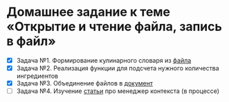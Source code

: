 # Домашнее задание к теме «Открытие и чтение файла, запись в файл»
* [x] Задача №1. Формирование кулинарного словаря из [файла](recipes.txt)
* [x] Задача №2. Реализация функции для подсчета нужного количества ингредиентов
* [x] Задача №3. Объединение файлов в [документ](union/solution.txt)
* [ ] Задача №4. Изучение [статьи](https://habr.com/ru/articles/196382/) про менеджер контекста (в процессе)
